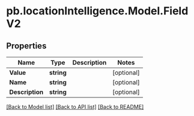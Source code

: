 # pb.locationIntelligence.Model.FieldV2
## Properties

Name | Type | Description | Notes
------------ | ------------- | ------------- | -------------
**Value** | **string** |  | [optional] 
**Name** | **string** |  | [optional] 
**Description** | **string** |  | [optional] 

[[Back to Model list]](../README.md#documentation-for-models) [[Back to API list]](../README.md#documentation-for-api-endpoints) [[Back to README]](../README.md)


